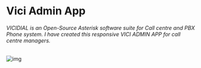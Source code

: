 # Vici Admin App

###### VICIDIAL is an Open-Source Asterisk software suite for Call centre and PBX Phone system. I have created this responsive VICI ADMIN APP for call centre managers.

![img](https://i.imgur.com/ycUOyCZ.png)
